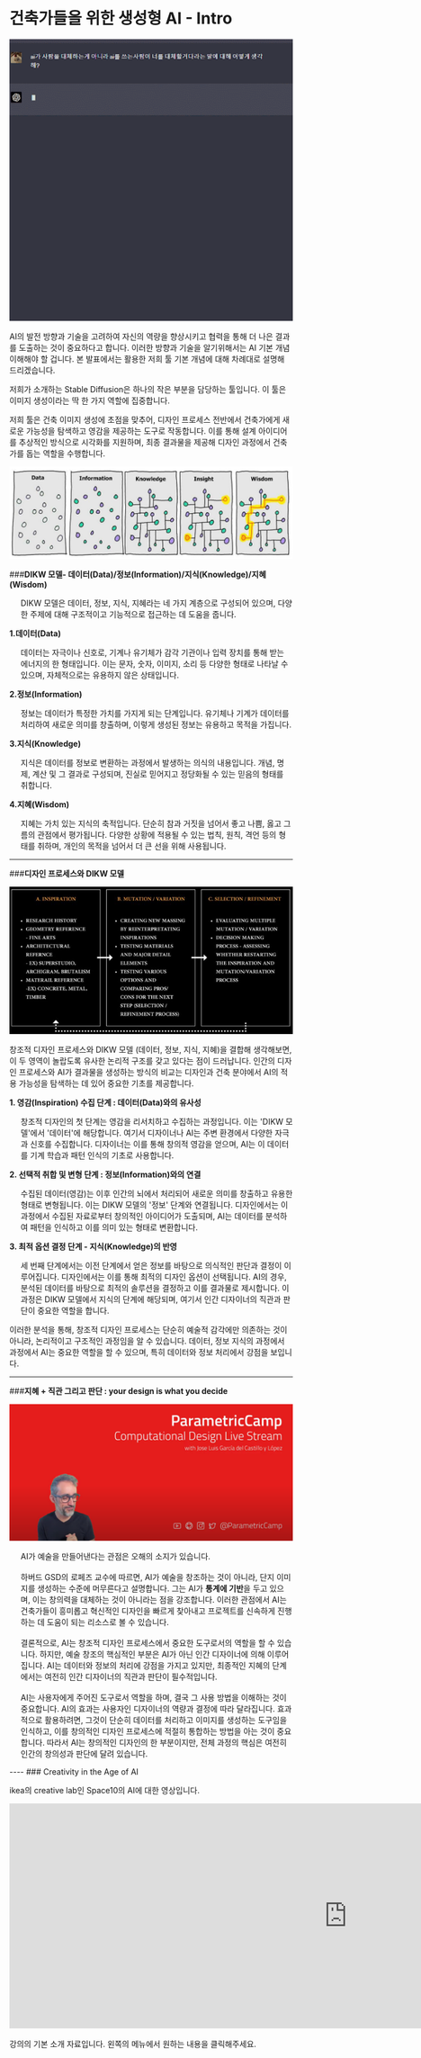# **건축가들을 위한 생성형 AI - Intro**



<p align="center">
  <img src="img/image_gpt.gif" alt="Generative AI in Architecture" width="800px">
</p>
 AI의 발전 방향과 기술을 고려하여 자신의 역량을 향상시키고 협력을 통해 더 나은 결과를 도출하는 것이 중요하다고 합니다. 
이러한 방향과 기술을 알기위해서는 AI 기본 개념 이해해야 할 겁니다. 본 발표에서는 활용한 저희 툴 기본 개념에 대해 차례대로 설명해 드리겠습니다.

저희가 소개하는 Stable Diffusion은 하나의 작은 부분을 담당하는 툴입니다. 이 툴은 이미지 생성이라는 딱 한 가지 역할에 집중합니다.

저희 툴은 건축 이미지 생성에 초점을 맞추어, 디자인 프로세스 전반에서 건축가에게 새로운 가능성을 탐색하고 영감을 제공하는 도구로 작동합니다. 이를 통해 설계 아이디어를 추상적인 방식으로 시각화를 지원하며, 최종 결과물을 제공해 디자인 과정에서 건축가를 돕는 역할을 수행합니다.


<p align="center">
  <img src="img/image_know.jpg" alt="Generative AI in Architecture">
</p>

###**DIKW 모델- 데이터(Data)/정보(Information)/지식(Knowledge)/지혜 (Wisdom)**
  <p style="margin-left: 20px;">
  DIKW 모델은 데이터, 정보, 지식, 지혜라는 네 가지 계층으로 구성되어 있으며, 다양한 주제에 대해 구조적이고 기능적으로 접근하는 데 도움을 줍니다.</p>

**1.데이터(Data)**
 <p style="margin-left: 20px;">
 데이터는 자극이나 신호로, 기계나 유기체가 감각 기관이나 입력 장치를 통해 받는 에너지의 한 형태입니다. 이는 문자, 숫자, 이미지, 소리 등 다양한 형태로 나타날 수 있으며, 자체적으로는 유용하지 않은 상태입니다. </p>

**2.정보(Information)**
 <p style="margin-left: 20px;">
 정보는 데이터가 특정한 가치를 가지게 되는 단계입니다. 유기체나 기계가 데이터를 처리하여 새로운 의미를 창출하며, 이렇게 생성된 정보는 유용하고 목적을 가집니다.
 </p>

**3.지식(Knowledge)**
 <p style="margin-left: 20px;">
 지식은 데이터를 정보로 변환하는 과정에서 발생하는 의식의 내용입니다. 개념, 명제, 계산 및 그 결과로 구성되며, 진실로 믿어지고 정당화될 수 있는 믿음의 형태를 취합니다.
  </p>

**4.지혜(Wisdom)**
 <p style="margin-left: 20px;">
지혜는 가치 있는 지식의 축적입니다. 단순히 참과 거짓을 넘어서 좋고 나쁨, 옳고 그름의 관점에서 평가됩니다. 다양한 상황에 적용될 수 있는 법칙, 원칙, 격언 등의 형태를 취하며, 개인의 목적을 넘어서 더 큰 선을 위해 사용됩니다. 
</p>

----
###**디자인 프로세스와 DIKW 모델**

<p align="center">
  <img src="img/image_series.png" alt="Generative AI in Architecture">
</p>
  창조적 디자인 프로세스와 DIKW 모델 (데이터, 정보, 지식, 지혜)을 결합해 생각해보면, 이 두 영역이 놀랍도록 유사한 논리적 구조를 갖고 있다는 점이 드러납니다. 인간의 디자인 프로세스와 AI가 결과물을 생성하는 방식의 비교는 디자인과 건축 분야에서 AI의 적용 가능성을 탐색하는 데 있어 중요한 기초를 제공합니다.</p>

**1. 영감(Inspiration) 수집 단계 : 데이터(Data)와의 유사성**
  <p style="margin-left: 20px;">
  창조적 디자인의 첫 단계는 영감을 리서치하고 수집하는 과정입니다. 이는 'DIKW 모델'에서 '데이터'에 해당합니다. 여기서 디자이너나 AI는 주변 환경에서 다양한 자극과 신호를 수집합니다. 디자이너는 이를 통해 창의적 영감을 얻으며, AI는 이 데이터를 기계 학습과 패턴 인식의 기초로 사용합니다.
  </p>

**2. 선택적 취합 및 변형 단계 : 정보(Information)와의 연결** 
<p style="margin-left: 20px;"> 
 수집된 데이터(영감)는 이후 인간의 뇌에서 처리되어 새로운 의미를 창출하고 유용한 형태로 변형됩니다. 이는 DIKW 모델의 '정보' 단계와 연결됩니다. 디자인에서는 이 과정에서 수집된 자료로부터 창의적인 아이디어가 도출되며, AI는 데이터를 분석하여 패턴을 인식하고 이를 의미 있는 형태로 변환합니다.</p>

**3. 최적 옵션 결정 단계 - 지식(Knowledge)의 반영**
<p style="margin-left: 20px;"> 
 세 번째 단계에서는 이전 단계에서 얻은 정보를 바탕으로 의식적인 판단과 결정이 이루어집니다. 디자인에서는 이를 통해 최적의 디자인 옵션이 선택됩니다. AI의 경우, 분석된 데이터를 바탕으로 최적의 솔루션을 결정하고 이를 결과물로 제시합니다. 이 과정은 DIKW 모델에서 지식의 단계에 해당되며, 여기서 인간 디자이너의 직관과 판단이 중요한 역할을 합니다.

  이러한 분석을 통해, 창조적 디자인 프로세스는 단순히 예술적 감각에만 의존하는 것이 아니라, 논리적이고 구조적인 과정임을 알 수 있습니다. 데이터, 정보 지식의 과정에서 과정에서 AI는 중요한 역할을 할 수 있으며, 특히 데이터와 정보 처리에서 강점을 보입니다.</p>

----
###**지혜 + 직관 그리고 판단 : your design is what you decide**
<p align="center">
  <img src="img/image_lopez.png" alt="Generative AI in Architecture">
</p>
<p style="margin-left: 20px;"> AI가 예술을 만들어낸다는 관점은 오해의 소지가 있습니다.<br><br> 하버드 GSD의 로페즈 교수에 따르면, AI가 예술을 창조하는 것이 아니라, 단지 이미지를 생성하는 수준에 머무른다고 설명합니다. 그는 AI가 <b>통계에 기반</b>을 두고 있으며, 이는 창의력을 대체하는 것이 아니라는 점을 강조합니다. 이러한 관점에서 AI는 건축가들이 흥미롭고 혁신적인 디자인을 빠르게 찾아내고 프로젝트를 신속하게 진행하는 데 도움이 되는 리소스로 볼 수 있습니다.
<br><br>
결론적으로, AI는 창조적 디자인 프로세스에서 중요한 도구로서의 역할을 할 수 있습니다. 하지만, 예술 창조의 핵심적인 부분은 AI가 아닌 인간 디자이너에 의해 이루어집니다. AI는 데이터와 정보의 처리에 강점을 가지고 있지만, 최종적인 지혜의 단계에서는 여전히 인간 디자이너의 직관과 판단이 필수적입니다.
<br><br>
AI는 사용자에게 주어진 도구로서 역할을 하며, 결국 그 사용 방법을 이해하는 것이 중요합니다. AI의 효과는 사용자인 디자이너의 역량과 결정에 따라 달라집니다. 효과적으로 활용하려면, 그것이 단순히 데이터를 처리하고 이미지를 생성하는 도구임을 인식하고, 이를 창의적인 디자인 프로세스에 적절히 통합하는 방법을 아는 것이 중요합니다. 따라서 AI는 창의적인 디자인의 한 부분이지만, 전체 과정의 핵심은 여전히 인간의 창의성과 판단에 달려 있습니다.</p>
----
### Creativity in the Age of AI

ikea의 creative lab인 Space10의 AI에 대한 영상입니다. 

<div style="text-align: center;">
    <iframe width="1200" height="400" src="https://www.youtube.com/embed/y7g-nRooZr8?si=yEgNCnAv8hDv1WNb"  frameborder="0" allow="accelerometer; autoplay; clipboard-write; encrypted-media; gyroscope; picture-in-picture" allowfullscreen></iframe>
</div>

강의의 기본 소개 자료입니다. 왼쪽의 메뉴에서 원하는 내용을 클릭해주세요.